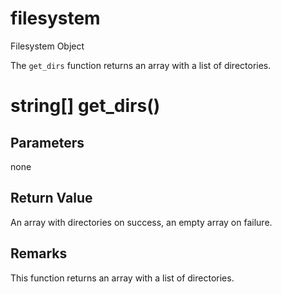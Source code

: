 # filesystem

Filesystem Object

  


The `get_dirs` function returns an array with a list of directories.

# string[] get_dirs()

## Parameters

none

## Return Value

An array with directories on success, an empty array on failure.

## Remarks

This function returns an array with a list of directories.
